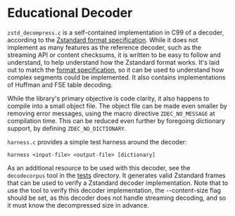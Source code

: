 # Educational Decoder

`zstd_decompress.c` is a self-contained implementation in C99 of a decoder,
according to the [Zstandard format specification]. While it does not implement
as many features as the reference decoder, such as the streaming API or content
checksums, it is written to be easy to follow and understand, to help understand
how the Zstandard format works. It's laid out to match the [format
specification], so it can be used to understand how complex segments could be implemented.
It also contains implementations of Huffman and FSE table decoding.

[Zstandard format specification]:
	https://github.com/facebook/zstd/blob/dev/doc/zstd_compression_format.md
[format specification]:
	https://github.com/facebook/zstd/blob/dev/doc/zstd_compression_format.md

While the library's primary objective is code clarity, it also happens to
compile into a small object file. The object file can be made even smaller by
removing error messages, using the macro directive `ZDEC_NO_MESSAGE` at
compilation time. This can be reduced even further by foregoing dictionary
support, by defining `ZDEC_NO_DICTIONARY`.

`harness.c` provides a simple test harness around the decoder:

    harness <input-file> <output-file> [dictionary]

As an additional resource to be used with this decoder, see the `decodecorpus`
tool in the [tests] directory. It generates valid Zstandard frames that can be
used to verify a Zstandard decoder implementation. Note that to use the tool to
verify this decoder implementation, the --content-size flag should be set, as
this decoder does not handle streaming decoding, and so it must know the
decompressed size in advance.

[tests]: https://github.com/facebook/zstd/blob/dev/tests/
